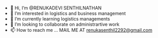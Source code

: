 - 👋 Hi, I’m @RENUKADEVI SENTHILNATHAN
- 👀 I’m interested in logistics and business management
- 🌱 I’m currently learning logistics managements
- 💞️ I’m looking to collaborate on administrartive work
- 📫 How to reach me ... MAIL ME AT renukasenthil2292@gmail.com


<!---
RENUKADEVISENTHILNATHAN/RENUKADEVISENTHILNATHAN is a ✨ special ✨ repository because its `README.md` (this file) appears on your GitHub profile.
You can click the Preview link to take a look at your changes.
--->

